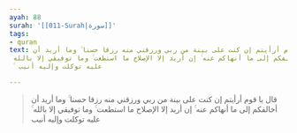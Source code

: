 ```yaml
---
ayah: 88
surah: '[[011-Surah|سورة]]'
tags:
- quran
text: قال يا قوم أرأيتم إن كنت على بينة من ربي ورزقني منه رزقا حسنا ۚ وما أريد أن
 أخالفكم إلى ما أنهاكم عنه ۚ إن أريد إلا الإصلاح ما استطعت ۚ وما توفيقي إلا بالله
  ۚ عليه توكلت وإليه أنيب

---
```

> قال يا قوم أرأيتم إن كنت على بينة من ربي ورزقني منه رزقا حسنا ۚ وما أريد أن أخالفكم إلى ما أنهاكم عنه ۚ إن أريد إلا الإصلاح ما استطعت ۚ وما توفيقي إلا بالله ۚ عليه توكلت وإليه أنيب
